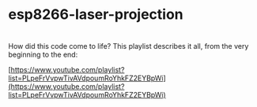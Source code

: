 # esp8266-laser-projection
#

How did this code come to life?
This playlist describes it all, from the very beginning to the end:

[https://www.youtube.com/playlist?list=PLpeFrVvpwTivAVdpoumRoYhkFZ2EYBpWi](https://www.youtube.com/playlist?list=PLpeFrVvpwTivAVdpoumRoYhkFZ2EYBpWi)


